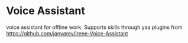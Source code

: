 # Voice Assistant

voice assistant for offline work. 
Supports skills through yaa plugins from https://github.com/janvarev/Irene-Voice-Assistant

